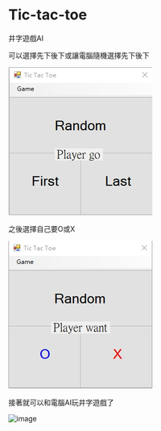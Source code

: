 # Tic-tac-toe
井字遊戲AI

可以選擇先下後下或讓電腦隨機選擇先下後下

![image](https://github.com/jimmy801/Tic-tac-toe/blob/master/ScreenShot/00.jpg)

之後選擇自己要O或X

![image](https://github.com/jimmy801/Tic-tac-toe/blob/master/ScreenShot/01.jpg)


接著就可以和電腦AI玩井字遊戲了

![image](https://github.com/jimmy801/Tic-tac-toe/blob/master/ScreenShot/03.jpg)

